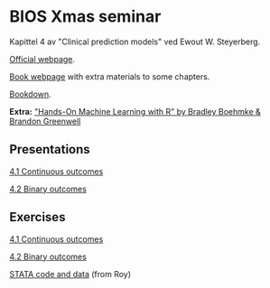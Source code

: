 # BIOS Xmas seminar

Kapittel 4 av "Clinical prediction models" ved Ewout W. Steyerberg.

[Official webpage](https://link.springer.com/book/10.1007/978-3-030-16399-0).

[Book webpage](https://www.clinicalpredictionmodels.org/) with extra
materials to some chapters.

[Bookdown](https://clinical-prediction-models.github.io/supplementary-material/).

**Extra:** ["Hands-On Machine Learning with R" by Bradley Boehmke & Brandon Greenwell](https://bradleyboehmke.github.io/HOML/)

## Presentations

[4.1 Continuous outcomes](presentation/01_cont_outcomes.html)

[4.2 Binary outcomes](presentation/02_binary_outcomes.html)

## Exercises

[4.1 Continuous outcomes](scripts/01_cont_outcomes.R)

[4.2 Binary outcomes](scripts/02_binary_outcomes.R)

[STATA code and data](https://github.com/jromanowska/BIOS-medical-modeling-chap4/tree/main/scripts/STATA_scripts) (from Roy)
